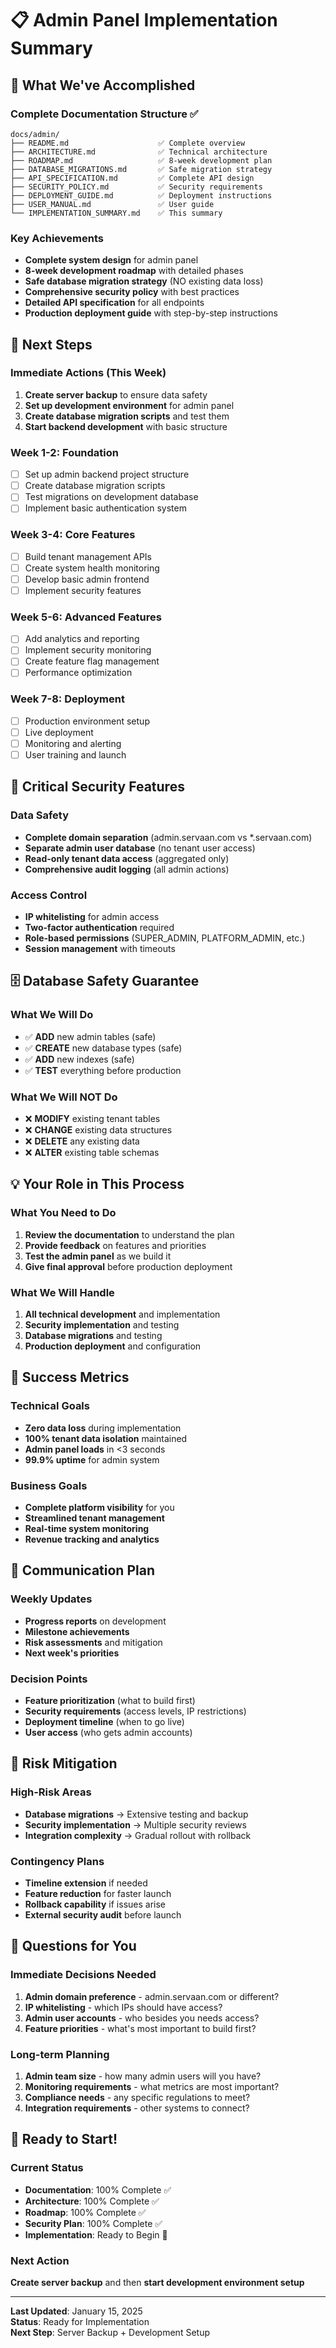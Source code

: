 # 📋 Admin Panel Implementation Summary

## 🎯 What We've Accomplished

### **Complete Documentation Structure** ✅
```
docs/admin/
├── README.md                    ✅ Complete overview
├── ARCHITECTURE.md              ✅ Technical architecture
├── ROADMAP.md                   ✅ 8-week development plan
├── DATABASE_MIGRATIONS.md       ✅ Safe migration strategy
├── API_SPECIFICATION.md         ✅ Complete API design
├── SECURITY_POLICY.md           ✅ Security requirements
├── DEPLOYMENT_GUIDE.md          ✅ Deployment instructions
├── USER_MANUAL.md               ✅ User guide
└── IMPLEMENTATION_SUMMARY.md    ✅ This summary
```

### **Key Achievements**
- **Complete system design** for admin panel
- **8-week development roadmap** with detailed phases
- **Safe database migration strategy** (NO existing data loss)
- **Comprehensive security policy** with best practices
- **Detailed API specification** for all endpoints
- **Production deployment guide** with step-by-step instructions

## 🚀 Next Steps

### **Immediate Actions (This Week)**
1. **Create server backup** to ensure data safety
2. **Set up development environment** for admin panel
3. **Create database migration scripts** and test them
4. **Start backend development** with basic structure

### **Week 1-2: Foundation**
- [ ] Set up admin backend project structure
- [ ] Create database migration scripts
- [ ] Test migrations on development database
- [ ] Implement basic authentication system

### **Week 3-4: Core Features**
- [ ] Build tenant management APIs
- [ ] Create system health monitoring
- [ ] Develop basic admin frontend
- [ ] Implement security features

### **Week 5-6: Advanced Features**
- [ ] Add analytics and reporting
- [ ] Implement security monitoring
- [ ] Create feature flag management
- [ ] Performance optimization

### **Week 7-8: Deployment**
- [ ] Production environment setup
- [ ] Live deployment
- [ ] Monitoring and alerting
- [ ] User training and launch

## 🔐 Critical Security Features

### **Data Safety**
- **Complete domain separation** (admin.servaan.com vs *.servaan.com)
- **Separate admin user database** (no tenant user access)
- **Read-only tenant data access** (aggregated only)
- **Comprehensive audit logging** (all admin actions)

### **Access Control**
- **IP whitelisting** for admin access
- **Two-factor authentication** required
- **Role-based permissions** (SUPER_ADMIN, PLATFORM_ADMIN, etc.)
- **Session management** with timeouts

## 🗄️ Database Safety Guarantee

### **What We Will Do**
- ✅ **ADD** new admin tables (safe)
- ✅ **CREATE** new database types (safe)
- ✅ **ADD** new indexes (safe)
- ✅ **TEST** everything before production

### **What We Will NOT Do**
- ❌ **MODIFY** existing tenant tables
- ❌ **CHANGE** existing data structures
- ❌ **DELETE** any existing data
- ❌ **ALTER** existing table schemas

## 💡 Your Role in This Process

### **What You Need to Do**
1. **Review the documentation** to understand the plan
2. **Provide feedback** on features and priorities
3. **Test the admin panel** as we build it
4. **Give final approval** before production deployment

### **What We Will Handle**
1. **All technical development** and implementation
2. **Security implementation** and testing
3. **Database migrations** and testing
4. **Production deployment** and configuration

## 🎯 Success Metrics

### **Technical Goals**
- **Zero data loss** during implementation
- **100% tenant data isolation** maintained
- **Admin panel loads** in <3 seconds
- **99.9% uptime** for admin system

### **Business Goals**
- **Complete platform visibility** for you
- **Streamlined tenant management**
- **Real-time system monitoring**
- **Revenue tracking and analytics**

## 🤝 Communication Plan

### **Weekly Updates**
- **Progress reports** on development
- **Milestone achievements**
- **Risk assessments** and mitigation
- **Next week's priorities**

### **Decision Points**
- **Feature prioritization** (what to build first)
- **Security requirements** (access levels, IP restrictions)
- **Deployment timeline** (when to go live)
- **User access** (who gets admin accounts)

## 🚨 Risk Mitigation

### **High-Risk Areas**
- **Database migrations** → Extensive testing and backup
- **Security implementation** → Multiple security reviews
- **Integration complexity** → Gradual rollout with rollback

### **Contingency Plans**
- **Timeline extension** if needed
- **Feature reduction** for faster launch
- **Rollback capability** if issues arise
- **External security audit** before launch

## 💬 Questions for You

### **Immediate Decisions Needed**
1. **Admin domain preference** - admin.servaan.com or different?
2. **IP whitelisting** - which IPs should have access?
3. **Admin user accounts** - who besides you needs access?
4. **Feature priorities** - what's most important to build first?

### **Long-term Planning**
1. **Admin team size** - how many admin users will you have?
2. **Monitoring requirements** - what metrics are most important?
3. **Compliance needs** - any specific regulations to meet?
4. **Integration requirements** - other systems to connect?

## 🎉 Ready to Start!

### **Current Status**
- **Documentation**: 100% Complete ✅
- **Architecture**: 100% Complete ✅
- **Roadmap**: 100% Complete ✅
- **Security Plan**: 100% Complete ✅
- **Implementation**: Ready to Begin 🚀

### **Next Action**
**Create server backup** and then **start development environment setup**

---

**Last Updated**: January 15, 2025  
**Status**: Ready for Implementation  
**Next Step**: Server Backup + Development Setup
